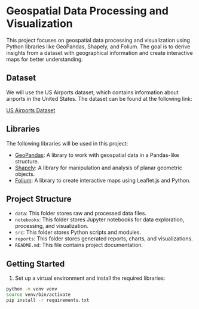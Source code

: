 # Geospatial Data Processing and Visualization

This project focuses on geospatial data processing and visualization using Python libraries like GeoPandas, Shapely, and Folium. The goal is to derive insights from a dataset with geographical information and create interactive maps for better understanding.

## Dataset

We will use the US Airports dataset, which contains information about airports in the United States. The dataset can be found at the following link:

[US Airports Dataset](https://ourairports.com/data/)

## Libraries

The following libraries will be used in this project:

- [GeoPandas](https://geopandas.org/): A library to work with geospatial data in a Pandas-like structure.
- [Shapely](https://shapely.readthedocs.io/): A library for manipulation and analysis of planar geometric objects.
- [Folium](https://python-visualization.github.io/folium/): A library to create interactive maps using Leaflet.js and Python.

## Project Structure

- `data`: This folder stores raw and processed data files.
- `notebooks`: This folder stores Jupyter notebooks for data exploration, processing, and visualization.
- `src`: This folder stores Python scripts and modules.
- `reports`: This folder stores generated reports, charts, and visualizations.
- `README.md`: This file contains project documentation.

## Getting Started

1. Set up a virtual environment and install the required libraries:

```bash
python -m venv venv
source venv/bin/activate
pip install -r requirements.txt